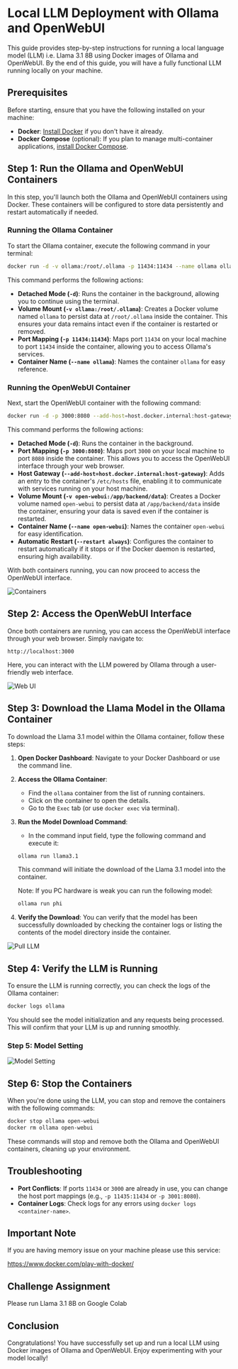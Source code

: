 # Local LLM Deployment with Ollama and OpenWebUI

This guide provides step-by-step instructions for running a local language model (LLM) i.e. Llama 3.1 8B using Docker images of Ollama and OpenWebUI. By the end of this guide, you will have a fully functional LLM running locally on your machine.

## Prerequisites

Before starting, ensure that you have the following installed on your machine:

- **Docker**: [Install Docker](https://docs.docker.com/get-docker/) if you don't have it already.
- **Docker Compose** (optional): If you plan to manage multi-container applications, [install Docker Compose](https://docs.docker.com/compose/install/).

## Step 1: Run the Ollama and OpenWebUI Containers

In this step, you'll launch both the Ollama and OpenWebUI containers using Docker. These containers will be configured to store data persistently and restart automatically if needed.

### Running the Ollama Container

To start the Ollama container, execute the following command in your terminal:

```bash
docker run -d -v ollama:/root/.ollama -p 11434:11434 --name ollama ollama/ollama
```

This command performs the following actions:

- **Detached Mode (`-d`)**: Runs the container in the background, allowing you to continue using the terminal.
- **Volume Mount (`-v ollama:/root/.ollama`)**: Creates a Docker volume named `ollama` to persist data at `/root/.ollama` inside the container. This ensures your data remains intact even if the container is restarted or removed.
- **Port Mapping (`-p 11434:11434`)**: Maps port `11434` on your local machine to port `11434` inside the container, allowing you to access Ollama's services.
- **Container Name (`--name ollama`)**: Names the container `ollama` for easy reference.

### Running the OpenWebUI Container

Next, start the OpenWebUI container with the following command:

```bash
docker run -d -p 3000:8080 --add-host=host.docker.internal:host-gateway -v open-webui:/app/backend/data --name open-webui --restart always ghcr.io/open-webui/open-webui:main
```

This command performs the following actions:

- **Detached Mode (`-d`)**: Runs the container in the background.
- **Port Mapping (`-p 3000:8080`)**: Maps port `3000` on your local machine to port `8080` inside the container. This allows you to access the OpenWebUI interface through your web browser.
- **Host Gateway (`--add-host=host.docker.internal:host-gateway`)**: Adds an entry to the container's `/etc/hosts` file, enabling it to communicate with services running on your host machine.
- **Volume Mount (`-v open-webui:/app/backend/data`)**: Creates a Docker volume named `open-webui` to persist data at `/app/backend/data` inside the container, ensuring your data is saved even if the container is restarted.
- **Container Name (`--name open-webui`)**: Names the container `open-webui` for easy identification.
- **Automatic Restart (`--restart always`)**: Configures the container to restart automatically if it stops or if the Docker daemon is restarted, ensuring high availability.

With both containers running, you can now proceed to access the OpenWebUI interface.

![Containers](containers.png "Containers")

## Step 2: Access the OpenWebUI Interface

Once both containers are running, you can access the OpenWebUI interface through your web browser. Simply navigate to:

```
http://localhost:3000
```

Here, you can interact with the LLM powered by Ollama through a user-friendly web interface.

![Web UI](web_ui.png "Web UI")

## Step 3: Download the Llama Model in the Ollama Container

To download the Llama 3.1 model within the Ollama container, follow these steps:

1. **Open Docker Dashboard**: Navigate to your Docker Dashboard or use the command line.
2. **Access the Ollama Container**:
   - Find the `ollama` container from the list of running containers.
   - Click on the container to open the details.
   - Go to the `Exec` tab (or use `docker exec` via terminal).
3. **Run the Model Download Command**:
   - In the command input field, type the following command and execute it:
   
   ```bash
   ollama run llama3.1
   ```

   This command will initiate the download of the Llama 3.1 model into the container.

   Note: If you PC hardware is weak you can run the following model:

   ```bash
   ollama run phi
   ```

4. **Verify the Download**: You can verify that the model has been successfully downloaded by checking the container logs or listing the contents of the model directory inside the container.

![Pull LLM](pull_llm.png "Pull LLM")

## Step 4: Verify the LLM is Running

To ensure the LLM is running correctly, you can check the logs of the Ollama container:

```bash
docker logs ollama
```

You should see the model initialization and any requests being processed. This will confirm that your LLM is up and running smoothly.

### Step 5: Model Setting

![Model Setting](model_seeting.png "Model Setting")

## Step 6: Stop the Containers

When you're done using the LLM, you can stop and remove the containers with the following commands:

```bash
docker stop ollama open-webui
docker rm ollama open-webui
```

These commands will stop and remove both the Ollama and OpenWebUI containers, cleaning up your environment.

## Troubleshooting

- **Port Conflicts**: If ports `11434` or `3000` are already in use, you can change the host port mappings (e.g., `-p 11435:11434` or `-p 3001:8080`).
- **Container Logs**: Check logs for any errors using `docker logs <container-name>`.

## Important Note

If you are having memory issue on your machine please use this service:

https://www.docker.com/play-with-docker/

## Challenge Assignment

Please run Llama 3.1 8B on Google Colab


## Conclusion

Congratulations! You have successfully set up and run a local LLM using Docker images of Ollama and OpenWebUI. Enjoy experimenting with your model locally!





